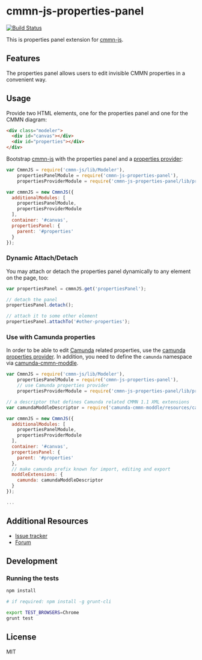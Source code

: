 # cmmn-js-properties-panel

[![Build Status](https://travis-ci.org/bpmn-io/cmmn-js-properties-panel.svg?branch=master)](https://travis-ci.org/bpmn-io/cmmn-js-properties-panel)

This is properties panel extension for [cmmn-js](https://github.com/bpmn-io/cmmn-js).


## Features

The properties panel allows users to edit invisible CMMN properties in a convenient way.


## Usage

Provide two HTML elements, one for the properties panel and one for the CMMN diagram:

```html
<div class="modeler">
  <div id="canvas"></div>
  <div id="properties"></div>
</div>
```

Bootstrap [cmmn-js](https://github.com/bpmn-io/cmmn-js) with the properties panel and a [properties provider](https://github.com/bpmn-io/cmmn-js-properties-panel/tree/master/lib/provider):

```javascript
var CmmnJS = require('cmmn-js/lib/Modeler'),
    propertiesPanelModule = require('cmmn-js-properties-panel'),
    propertiesProviderModule = require('cmmn-js-properties-panel/lib/provider/cmmn');

var cmmnJS = new CmmnJS({
  additionalModules: [
    propertiesPanelModule,
    propertiesProviderModule
  ],
  container: '#canvas',
  propertiesPanel: {
    parent: '#properties'
  }
});
```


### Dynamic Attach/Detach

You may attach or detach the properties panel dynamically to any element on the page, too:

```javascript
var propertiesPanel = cmmnJS.get('propertiesPanel');

// detach the panel
propertiesPanel.detach();

// attach it to some other element
propertiesPanel.attachTo('#other-properties');
```


### Use with Camunda properties

In order to be able to edit [Camunda](https://camunda.org) related properties, use the [camunda properties provider](https://github.com/bpmn-io/cmmn-js-properties-panel/tree/master/lib/provider/camunda).
In addition, you need to define the `camunda` namespace via [camunda-cmmn-moddle](https://github.com/camunda/camunda-cmmn-moddle).

```javascript
var CmmnJS = require('cmmn-js/lib/Modeler'),
    propertiesPanelModule = require('cmmn-js-properties-panel'),
    // use Camunda properties provider
    propertiesProviderModule = require('cmmn-js-properties-panel/lib/provider/camunda');

// a descriptor that defines Camunda related CMMN 1.1 XML extensions
var camundaModdleDescriptor = require('camunda-cmmn-moddle/resources/camunda');

var cmmnJS = new CmmnJS({
  additionalModules: [
    propertiesPanelModule,
    propertiesProviderModule
  ],
  container: '#canvas',
  propertiesPanel: {
    parent: '#properties'
  },
  // make camunda prefix known for import, editing and export
  moddleExtensions: {
    camunda: camundaModdleDescriptor
  }
});

...
```


## Additional Resources

* [Issue tracker](https://github.com/bpmn-io/cmmn-js-properties-panel/issues)
* [Forum](https://forum.bpmn.io)


## Development

### Running the tests

```bash
npm install

# if required: npm install -g grunt-cli

export TEST_BROWSERS=Chrome
grunt test
```


## License

MIT